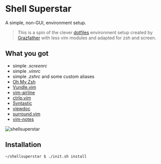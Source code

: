 # Shell Superstar

A simple, non-GUI, environment setup.

>This is a spin of the clever [dotfiles](https://github.com/Grazfather/dotfiles) environment setup created by [Grazfather](https://github.com/Grazfather) with less vim modules and adapted for zsh and screen.

## What you got
* simple _.screenrc_
* simple _.vimrc_
* simple _.zshrc_ and some custom aliases
* [Oh My Zsh](https://github.com/robbyrussell/oh-my-zsh)
* [Vundle.vim](https://github.com/VundleVim/Vundle.vim)
* [vim-airline](https://github.com/bling/vim-airline.git)
* [ctrlp.vim](https://github.com/ctrlpvim/ctrlp.vim.git)
* [Syntastic](https://github.com/scrooloose/syntastic.git)
* [viewdoc](https://github.com/powerman/vim-plugin-viewdoc.git)
* [surround.vim](https://github.com/tpope/vim-surround.git)
* [vim-notes](https://github.com/xolox/vim-notes)

![shellsuperstar](https://cloud.githubusercontent.com/assets/1853433/12089550/4c4031c6-b2e6-11e5-9dad-8986a90e387b.gif)

## Installation

````
~/shellsuperstar $ ./init.sh install
````
